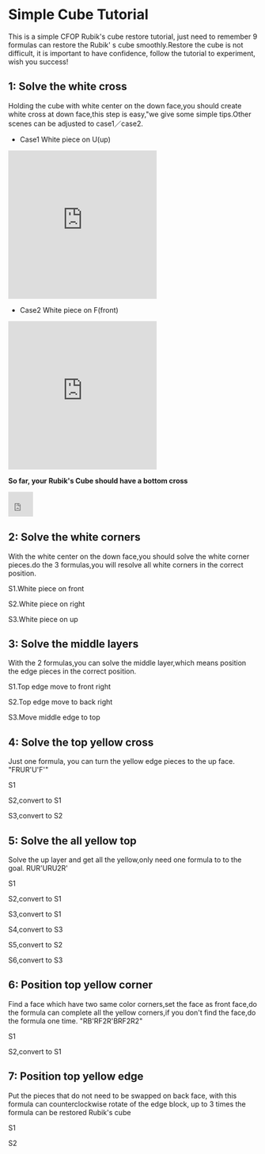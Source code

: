 # Simple Cube Tutorial
This is a simple CFOP Rubik's cube restore tutorial, just need to remember 9 formulas can restore the Rubik' s cube smoothly.Restore the cube is not difficult, it is important to have confidence, follow the tutorial to experiment, wish you success!

<!--
<iframe src="https://fy-create.github.io/Cube/tools/browser/cube.html?para={screenRatio:1.5,eye:true,corner:12345678,center:123456,edge:1234567890AB,colorConf:{u:WHITE,d:YELLOW,f:GREEN,b:BLUE,l:ORANGE,r:RED},preFormula:U%27L2UB2U%27L2DL%27D%27R%27UFB%27R%27F2D2RDR%27,formula:y%27z(U%27RFR%27D)(U%27L%27U2L2U%27L%27)(UR%27URR%27URUR%27U%27R)(FRU%27R%27U%27RUR%27F%27)(RU%27RURURU%27R%27U%27R2U)y%27z(U%27RFR%27D)(U%27L%27U2L2U%27L%27)(UR%27URR%27URUR%27U%27R)(FRU%27R%27U%27RUR%27F%27)(RU%27RURURU%27R%27U%27R2U)}" width="300px" height="300px" frameborder="0" scrolling="no"> </iframe>
-->



## 1: Solve the white cross
Holding the cube with white center on the down face,you should create white cross at down face,this step is easy,"we give some simple tips.Other scenes can be adjusted to case1／case2.

- Case1 White piece on U(up)
<iframe src="https://fy-create.github.io/Cube/tools/browser/cube.html?para={screenRatio:1.5,eye:true,edge:5678,center:23456,monitorEdge:5,edgeDirAndPath:5,formula:FF}" width="300px" height="300px" frameborder="0" scrolling="no"></iframe>

- Case2 White piece on F(front)
<iframe src="https://fy-create.github.io/Cube/tools/browser/cube.html?para={screenRatio:1.5,eye:true,edge:5678,center:23456,monitorEdge:5,edgeDirAndPath:>55,formula:U'R'FR}
" width="300px" height="300px" frameborder="0" scrolling="no"></iframe>

**So far, your Rubik's Cube should have a bottom cross**
<iframe src="https://fy-create.github.io/Cube/tools/browser/cube.html?para={screenRatio:1.0,eye:true,edge:5678,center:23456,formula:yyyy}
" width="50px" height="50px" frameborder="0" scrolling="no"></iframe>

## 2: Solve the white corners
With the white center on the down face,you should solve the white corner pieces.do the 3 formulas,you will resolve all white corners in the correct position.

S1.White piece on front

S2.White piece on right

S3.White piece on up

## 3: Solve the middle layers
With the 2 formulas,you can solve the middle layer,which means position the edge pieces in the correct position.

S1.Top edge move to front right

S2.Top edge move to back right

S3.Move middle edge to top

## 4: Solve the top yellow cross
Just one formula, you can turn the yellow edge pieces to the up face.   "FRUR'U'F'"

S1

S2,convert to S1

S3,convert to S2

## 5: Solve the all yellow top
Solve the up layer and get all the yellow,only need one formula to to the goal.  RUR'URU2R'

S1

S2,convert to S1

S3,convert to S1

S4,convert to S3

S5,convert to S2

S6,convert to S3


## 6: Position top yellow corner
Find a face which have two same color corners,set the face as front face,do the formula can complete all the yellow corners,if you don't find the face,do the formula one time.      "RB'RF2R'BRF2R2"

S1

S2,convert to S1

## 7: Position top yellow edge
Put the pieces that do not need to be swapped on back face, with this formula can counterclockwise rotate of the edge block, up to 3 times the formula can be restored Rubik's cube

S1

S2
